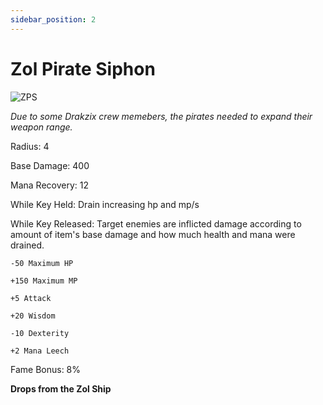 ```yaml
---
sidebar_position: 2
---
```


# Zol Pirate Siphon

![ZPS](https://vwiki.valorserver.com/api/item/picture/zol%20pirate%20siphon)

<i>Due to some Drakzix crew memebers, the pirates needed to expand their weapon range.</i>

Radius: 4 

Base Damage: 400 

Mana Recovery: 12

While Key Held: Drain increasing hp and mp/s

While Key Released: Target enemies are inflicted damage according to amount of item's base damage and how much health and mana were drained.

    -50 Maximum HP
    
    +150 Maximum MP
    
    +5 Attack
    
    +20 Wisdom
    
    -10 Dexterity
    
    +2 Mana Leech

Fame Bonus: 8%

**Drops from the Zol Ship**
